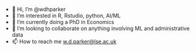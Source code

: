 - 👋 Hi, I’m @wdhparker
- 👀 I’m interested in R, Rstudio, python, AI/ML
- 🌱 I’m currently doing a PhD in Economics
- 💞️ I’m looking to collaborate on anything involving ML and administrative data 
- 📫 How to reach me w.d.parker@lse.ac.uk

<!---
wdhparker/wdhparker is a ✨ special ✨ repository because its `README.md` (this file) appears on your GitHub profile.
You can click the Preview link to take a look at your changes.
--->
